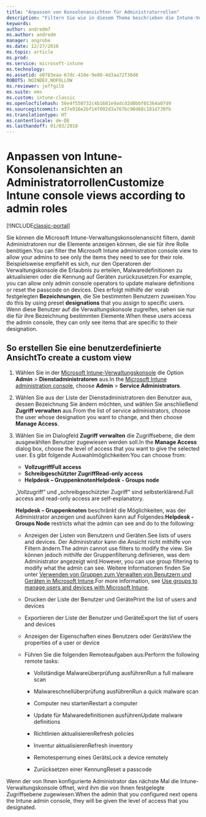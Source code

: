 ```yaml
---
title: "Anpassen von Konsolenansichten für Administratorrollen"
description: "Filtern Sie wie in diesem Thema beschrieben die Intune-Verwaltungskonsolenansicht, damit Administratoren nur die Elemente anzeigen können, die sie für ihre Rolle benötigen."
keywords: 
author: andredm7
ms.author: andredm
manager: angrobe
ms.date: 12/27/2016
ms.topic: article
ms.prod: 
ms.service: microsoft-intune
ms.technology: 
ms.assetid: e0783eaa-67dc-410e-9e80-4d3aa72f36d8
ROBOTS: NOINDEX,NOFOLLOW
ms.reviewer: jeffgilb
ms.suite: ems
ms.custom: intune-classic
ms.openlocfilehash: 56e4f550732c4b1681e9adcd2d0bbf01364a07d9
ms.sourcegitcommit: e37e916e2bf14f092d3a767bc90d68c181d739fb
ms.translationtype: HT
ms.contentlocale: de-DE
ms.lasthandoff: 01/03/2018
---
```

# <a name="customize-intune-console-views-according-to-admin-roles"></a><span data-ttu-id="d3468-103">Anpassen von Intune-Konsolenansichten an Administratorrollen</span><span class="sxs-lookup"><span data-stu-id="d3468-103">Customize Intune console views according to admin roles</span></span>

[!INCLUDE[classic-portal](../includes/classic-portal.md)]

<span data-ttu-id="d3468-104">Sie können die Microsoft Intune-Verwaltungskonsolenansicht filtern, damit Administratoren nur die Elemente anzeigen können, die sie für ihre Rolle benötigen.</span><span class="sxs-lookup"><span data-stu-id="d3468-104">You can filter the Microsoft Intune administration console view to allow your admins to see only the items they need to see for their role.</span></span> <span data-ttu-id="d3468-105">Beispielsweise empfiehlt es sich, nur den Operatoren der Verwaltungskonsole die Erlaubnis zu erteilen, Malwaredefinitionen zu aktualisieren oder die Kennung auf Geräten zurückzusetzen.</span><span class="sxs-lookup"><span data-stu-id="d3468-105">For example, you can allow only admin console operators to update malware definitions or reset the passcode on devices.</span></span> <span data-ttu-id="d3468-106">Dies erfolgt mithilfe der vorab festgelegten **Bezeichnungen**, die Sie bestimmten Benutzern zuweisen.</span><span class="sxs-lookup"><span data-stu-id="d3468-106">You do this by using preset **designations** that you assign to specific users.</span></span> <span data-ttu-id="d3468-107">Wenn diese Benutzer auf die Verwaltungskonsole zugreifen, sehen sie nur die für ihre Bezeichnung bestimmten Elemente.</span><span class="sxs-lookup"><span data-stu-id="d3468-107">When these users access the admin console, they can only see items that are specific to their designation.</span></span>

## <a name="to-create-a-custom-view"></a><span data-ttu-id="d3468-108">So erstellen Sie eine benutzerdefinierte Ansicht</span><span class="sxs-lookup"><span data-stu-id="d3468-108">To create a custom view</span></span>

1. <span data-ttu-id="d3468-109">Wählen Sie in der [Microsoft Intune-Verwaltungskonsole](https://manage.microsoft.com) die Option **Admin** &gt; **Dienstadministratoren** aus.</span><span class="sxs-lookup"><span data-stu-id="d3468-109">In the [Microsoft Intune administration console](https://manage.microsoft.com), choose **Admin** &gt; **Service Administrators**.</span></span>

2. <span data-ttu-id="d3468-110">Wählen Sie aus der Liste der Dienstadministratoren den Benutzer aus, dessen Bezeichnung Sie ändern möchten, und wählen Sie anschließend **Zugriff verwalten** aus.</span><span class="sxs-lookup"><span data-stu-id="d3468-110">From the list of service administrators, choose the user whose designation you want to change, and then choose **Manage Access**.</span></span>

3. <span data-ttu-id="d3468-111">Wählen Sie im Dialogfeld **Zugriff verwalten** die Zugriffsebene, die dem ausgewählten Benutzer zugewiesen werden soll.</span><span class="sxs-lookup"><span data-stu-id="d3468-111">In the **Manage Access** dialog box, choose the level of access that you want to give the selected user.</span></span> <span data-ttu-id="d3468-112">Es gibt folgende Auswahlmöglichkeiten:</span><span class="sxs-lookup"><span data-stu-id="d3468-112">You can choose from:</span></span>

   -   <span data-ttu-id="d3468-113">**Vollzugriff**</span><span class="sxs-lookup"><span data-stu-id="d3468-113">**Full access**</span></span>
   -   <span data-ttu-id="d3468-114">**Schreibgeschützter Zugriff**</span><span class="sxs-lookup"><span data-stu-id="d3468-114">**Read-only access**</span></span>
   -   <span data-ttu-id="d3468-115">**Helpdesk – Gruppenknoten**</span><span class="sxs-lookup"><span data-stu-id="d3468-115">**Helpdesk - Groups node**</span></span>

   <span data-ttu-id="d3468-116">„Vollzugriff“ und „schreibgeschützter Zugriff“ sind selbsterklärend.</span><span class="sxs-lookup"><span data-stu-id="d3468-116">Full access and read-only access are self-explanatory.</span></span> <!--- **Helpdesk - Groups Node** allows users to choose from one of the following designations that provide custom levels of access to the Intune admin console:--->

   <span data-ttu-id="d3468-117">**Helpdesk – Gruppenknoten** beschränkt die Möglichkeiten, was der Administrator anzeigen und ausführen kann auf Folgendes:</span><span class="sxs-lookup"><span data-stu-id="d3468-117">**Helpdesk - Groups Node** restricts what the admin can see and do to the following:</span></span>

   -   <span data-ttu-id="d3468-118">Anzeigen der Listen von Benutzern und Geräten.</span><span class="sxs-lookup"><span data-stu-id="d3468-118">See lists of users and devices.</span></span> <span data-ttu-id="d3468-119">Der Administrator kann die Ansicht nicht mithilfe von Filtern ändern.</span><span class="sxs-lookup"><span data-stu-id="d3468-119">The admin cannot use filters to modify the view.</span></span> <span data-ttu-id="d3468-120">Sie können jedoch mithilfe der Gruppenfilterung definieren, was dem Administrator angezeigt wird.</span><span class="sxs-lookup"><span data-stu-id="d3468-120">However, you can use group filtering to modify what the admin can see.</span></span> <span data-ttu-id="d3468-121">Weitere Informationen finden Sie unter [Verwenden von Gruppen zum Verwalten von Benutzern und Geräten in Microsoft Intune](use-groups-to-manage-users-and-devices-with-microsoft-intune.md).</span><span class="sxs-lookup"><span data-stu-id="d3468-121">For more information, see [Use groups to manage users and devices with Microsoft Intune](use-groups-to-manage-users-and-devices-with-microsoft-intune.md).</span></span>

   -   <span data-ttu-id="d3468-122">Drucken der Liste der Benutzer und Geräte</span><span class="sxs-lookup"><span data-stu-id="d3468-122">Print the list of users and devices</span></span>

   -   <span data-ttu-id="d3468-123">Exportieren der Liste der Benutzer und Geräte</span><span class="sxs-lookup"><span data-stu-id="d3468-123">Export the list of users and devices</span></span>

   -   <span data-ttu-id="d3468-124">Anzeigen der Eigenschaften eines Benutzers oder Geräts</span><span class="sxs-lookup"><span data-stu-id="d3468-124">View the properties of a user or device</span></span>

   -   <span data-ttu-id="d3468-125">Führen Sie die folgenden Remoteaufgaben aus:</span><span class="sxs-lookup"><span data-stu-id="d3468-125">Perform the following remote tasks:</span></span>

       -   <span data-ttu-id="d3468-126">Vollständige Malwareüberprüfung ausführen</span><span class="sxs-lookup"><span data-stu-id="d3468-126">Run a full malware scan</span></span>

       -   <span data-ttu-id="d3468-127">Malwareschnellüberprüfung ausführen</span><span class="sxs-lookup"><span data-stu-id="d3468-127">Run a quick malware scan</span></span>

       -   <span data-ttu-id="d3468-128">Computer neu starten</span><span class="sxs-lookup"><span data-stu-id="d3468-128">Restart a computer</span></span>

       -   <span data-ttu-id="d3468-129">Update für Malwaredefinitionen ausführen</span><span class="sxs-lookup"><span data-stu-id="d3468-129">Update malware definitions</span></span>

       -   <span data-ttu-id="d3468-130">Richtlinien aktualisieren</span><span class="sxs-lookup"><span data-stu-id="d3468-130">Refresh policies</span></span>

       -   <span data-ttu-id="d3468-131">Inventur aktualisieren</span><span class="sxs-lookup"><span data-stu-id="d3468-131">Refresh inventory</span></span>

       -   <span data-ttu-id="d3468-132">Remotesperrung eines Geräts</span><span class="sxs-lookup"><span data-stu-id="d3468-132">Lock a device remotely</span></span>

       -   <span data-ttu-id="d3468-133">Zurücksetzen einer Kennung</span><span class="sxs-lookup"><span data-stu-id="d3468-133">Reset a passcode</span></span>

<span data-ttu-id="d3468-134">Wenn der von Ihnen konfigurierte Administrator das nächste Mal die Intune-Verwaltungskonsole öffnet, wird ihm die von Ihnen festgelegte Zugriffsebene zugewiesen.</span><span class="sxs-lookup"><span data-stu-id="d3468-134">When the admin that you configured next opens the Intune admin console, they will be given the level of access that you designated.</span></span>
